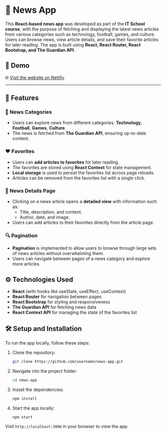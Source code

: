 # 📰 News App

This **React-based news app** was developed as part of the **IT School course**, with the purpose of fetching and displaying the latest news articles from various categories such as technology, football, games, and culture. Users can browse news, view article details, and save their favorite articles for later reading. The app is built using **React, React Router, React Bootstrap, and The Guardian API**.

## 🌟 Demo

🌐 [Visit the website on Netlify](https://it-school-news-23.netlify.app/)

---

## 🚀 Features

### 📰 News Categories

- Users can explore news from different categories: **Technology**, **Football**, **Games**, **Culture**.
- The news is fetched from **The Guardian API**, ensuring up-to-date content.

### ❤️ Favorites

- Users can **add articles to favorites** for later reading.
- The favorites are stored using **React Context** for state management.
- **Local storage** is used to persist the favorites list across page reloads.
- Articles can be removed from the favorites list with a single click.

### 📜 News Details Page

- Clicking on a news article opens a **detailed view** with information such as:
  - Title, description, and content.
  - Author, date, and image.
- Users can add articles to their favorites directly from the article page.

### 🔍 Pagination

- **Pagination** is implemented to allow users to browse through large sets of news articles without overwhelming them.
- Users can navigate between pages of a news category and explore more articles.

## ⚙️ Technologies Used

- **React** (with hooks like useState, useEffect, useContext)
- **React Router** for navigation between pages
- **React Bootstrap** for styling and responsiveness
- **The Guardian API** for fetching news data
- **React Context API** for managing the state of the favorites list

## 🛠️ Setup and Installation

To run the app locally, follow these steps:

1. Clone the repository:

   ```bash
   git clone https://github.com/username/news-app.git
   ```

2. Navigate into the project folder:

   ```bash
   cd news-app
   ```

3. Install the dependencies:

   ```bash
   npm install
   ```

4. Start the app locally:
   ```bash
   npm start
   ```

Visit `http://localhost:3000` in your browser to view the app.

